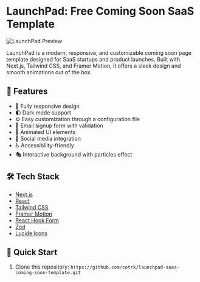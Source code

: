 # LaunchPad: Free Coming Soon SaaS Template

![LaunchPad Preview](https://your-image-url-here.com/launchpad-preview.png)

LaunchPad is a modern, responsive, and customizable coming soon page template designed for SaaS startups and product launches. Built with Next.js, Tailwind CSS, and Framer Motion, it offers a sleek design and smooth animations out of the box.

## 🚀 Features

- 📱 Fully responsive design
- 🌓 Dark mode support
- ⚙️ Easy customization through a configuration file
- 📨 Email signup form with validation
- 🎨 Animated UI elements
- 🔗 Social media integration
- ♿ Accessibility-friendly
- 🎭 Interactive background with particles effect

## 🛠 Tech Stack

- [Next.js](https://nextjs.org/)
- [React](https://reactjs.org/)
- [Tailwind CSS](https://tailwindcss.com/)
- [Framer Motion](https://www.framer.com/motion/)
- [React Hook Form](https://react-hook-form.com/)
- [Zod](https://github.com/colinhacks/zod)
- [Lucide Icons](https://lucide.dev/)

## 🚀 Quick Start

1. Clone this repository:
` https://github.com/cotrk/launchpad-saas-coming-soon-template.git `
